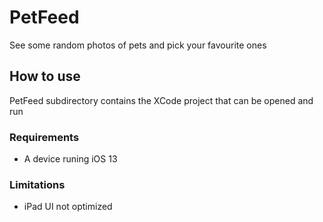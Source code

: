 # PetFeed
See some random photos of pets and pick your favourite ones

## How to use
PetFeed subdirectory contains the XCode project that can be opened and run

### Requirements

* A device runing iOS 13

### Limitations
* iPad UI not optimized
